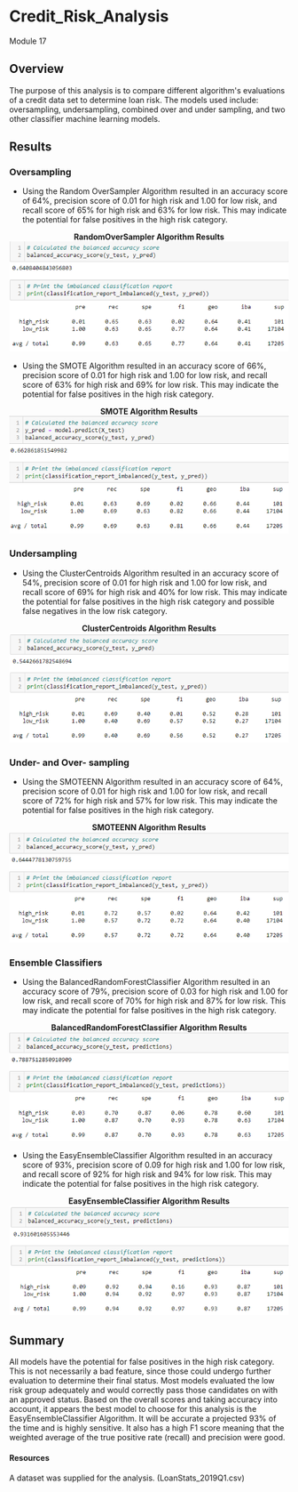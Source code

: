 # Credit_Risk_Analysis

Module 17

## Overview

The purpose of this analysis is to compare different algorithm's evaluations of a credit data set to determine loan risk.  The models used include: oversampling, undersampling, combined over and under sampling, and two other classifier machine learning models.

## Results

### Oversampling

- Using the Random OverSampler Algorithm resulted in an accuracy score of 64%, precision score of 0.01 for high risk and 1.00 for low risk, and recall score of 65% for high risk and 63% for low risk.  This may indicate the potential for false positives in the high risk category.

<figcaption align = "center"><b>RandomOverSampler Algorithm Results</b></figcaption><img src="images/random_over.png" > 

- Using the SMOTE Algorithm resulted in an accuracy score of 66%, precision score of 0.01 for high risk and 1.00 for low risk, and recall score of 63% for high risk and 69% for low risk. This may indicate the potential for false positives in the high risk category.

<figcaption align = "center"><b>SMOTE Algorithm Results</b></figcaption><img src="images/smote_over.png" > 

### Undersampling

- Using the ClusterCentroids Algorithm resulted in an accuracy score of 54%, precision score of 0.01 for high risk and 1.00 for low risk, and recall score of 69% for high risk and 40% for low risk. This may indicate the potential for false positives in the high risk category and possible false negatives in the low risk category.

<figcaption align = "center"><b>ClusterCentroids Algorithm Results</b></figcaption><img src="images/clustercentroids_under.png" > 

### Under- and Over- sampling

- Using the SMOTEENN Algorithm resulted in an accuracy score of 64%, precision score of 0.01 for high risk and 1.00 for low risk, and recall score of 72% for high risk and 57% for low risk. This may indicate the potential for false positives in the high risk category.

<figcaption align = "center"><b>SMOTEENN Algorithm Results</b></figcaption><img src="images/smoteenn_over_under.png" > 

### Ensemble Classifiers

- Using the BalancedRandomForestClassifier Algorithm resulted in an accuracy score of 79%, precision score of 0.03 for high risk and 1.00 for low risk, and recall score of 70% for high risk and 87% for low risk. This may indicate the potential for false positives in the high risk category.

<figcaption align = "center"><b>BalancedRandomForestClassifier Algorithm Results</b></figcaption><img src="images/balanced_random_forest.png" > 

- Using the EasyEnsembleClassifier Algorithm resulted in an accuracy score of 93%, precision score of 0.09 for high risk and 1.00 for low risk, and recall score of 92% for high risk and 94% for low risk. This may indicate the potential for false positives in the high risk category.

<figcaption align = "center"><b> EasyEnsembleClassifier Algorithm Results</b></figcaption><img src="images/easy_ensemble_boost.png" > 

## Summary

All models have the potential for false positives in the high risk category.  This is not necessarily a bad feature, since those could undergo further evaluation to determine their final status.  Most models evaluated the low risk group adequately and would correctly pass those candidates on with an approved status.  Based on the overall scores and taking accuracy into account, it appears the best model to choose for this analysis is the EasyEnsembleClassifier Algorithm.  It will be accurate a projected 93% of the time and is highly sensitive.  It also has a high F1 score meaning that the weighted average of the true positive rate (recall) and precision were good.

#### Resources

A dataset was supplied for the analysis. (LoanStats_2019Q1.csv)

